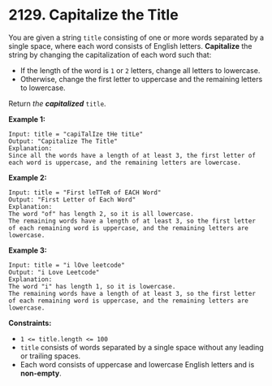 # 2129. Capitalize the Title

You are given a string `title` consisting of one or more words separated by a single space, where each word consists of English letters. **Capitalize** the string by changing the capitalization of each word such that:

- If the length of the word is `1` or `2` letters, change all letters to lowercase.
- Otherwise, change the first letter to uppercase and the remaining letters to lowercase.

Return *the **capitalized*** `title`.

**Example 1:**

```()
Input: title = "capiTalIze tHe titLe"
Output: "Capitalize The Title"
Explanation:
Since all the words have a length of at least 3, the first letter of each word is uppercase, and the remaining letters are lowercase.
```

**Example 2:**

```()
Input: title = "First leTTeR of EACH Word"
Output: "First Letter of Each Word"
Explanation:
The word "of" has length 2, so it is all lowercase.
The remaining words have a length of at least 3, so the first letter of each remaining word is uppercase, and the remaining letters are lowercase.
```

**Example 3:**

```()
Input: title = "i lOve leetcode"
Output: "i Love Leetcode"
Explanation:
The word "i" has length 1, so it is lowercase.
The remaining words have a length of at least 3, so the first letter of each remaining word is uppercase, and the remaining letters are lowercase.
```

**Constraints:**

- `1 <= title.length <= 100`
- `title` consists of words separated by a single space without any leading or trailing spaces.
- Each word consists of uppercase and lowercase English letters and is **non-empty**.
